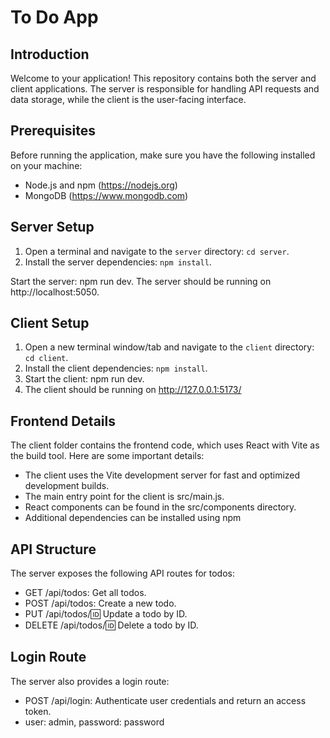 # To Do App

## Introduction

Welcome to your application! This repository contains both the server and client applications. The server is responsible for handling API requests and data storage, while the client is the user-facing interface.

## Prerequisites

Before running the application, make sure you have the following installed on your machine:

- Node.js and npm (https://nodejs.org)
- MongoDB (https://www.mongodb.com)

## Server Setup

1. Open a terminal and navigate to the `server` directory: `cd server`.
2. Install the server dependencies: `npm install`.

Start the server: npm run dev.
The server should be running on http://localhost:5050.

## Client Setup

1. Open a new terminal window/tab and navigate to the `client` directory: `cd client`.
2. Install the client dependencies: `npm install`.
3. Start the client: npm run dev.
4. The client should be running on http://127.0.0.1:5173/

## Frontend Details
The client folder contains the frontend code, which uses React with Vite as the build tool. Here are some important details:

- The client uses the Vite development server for fast and optimized development builds.
- The main entry point for the client is src/main.js.
- React components can be found in the src/components directory.
- Additional dependencies can be installed using npm 

## API Structure
The server exposes the following API routes for todos:

- GET /api/todos: Get all todos.
- POST /api/todos: Create a new todo.
- PUT /api/todos/:id: Update a todo by ID.
- DELETE /api/todos/:id: Delete a todo by ID.

## Login Route
The server also provides a login route:

- POST /api/login: Authenticate user credentials and return an access token.
- user: admin, password: password
